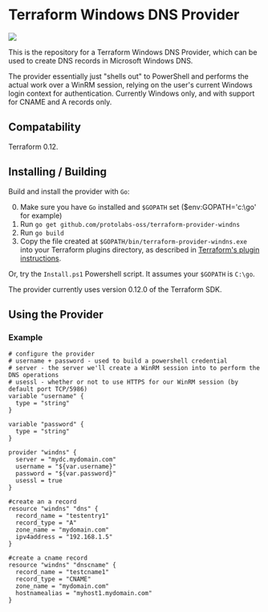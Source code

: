 # Terraform Windows DNS Provider

![](https://github.com/protolabs-oss/terraform-provider-windns/workflows/Go/badge.svg)

This is the repository for a Terraform Windows DNS Provider, which can be used to create DNS records in Microsoft Windows DNS.

The provider essentially just "shells out" to PowerShell and performs the actual work over a WinRM session, relying on the user's current Windows login context for authentication. Currently Windows only, and with support for CNAME and A records only.

## Compatability

Terraform 0.12. 

## Installing / Building

Build and install the provider with `Go`:

0. Make sure you have `Go` installed and `$GOPATH` set ($env:GOPATH='c:\go' for example)
1. Run `go get github.com/protolabs-oss/terraform-provider-windns`
2. Run `go build`
3. Copy the file created at `$GOPATH/bin/terraform-provider-windns.exe` into your Terraform plugins directory, as described in  [Terraform's plugin instructions](https://www.terraform.io/docs/plugins/basics.html#installing-plugins). 

Or, try the `Install.ps1` Powershell script. It assumes your `$GOPATH` is `C:\go`.

The provider currently uses version 0.12.0 of the Terraform SDK.

## Using the Provider

### Example

```hcl
# configure the provider
# username + password - used to build a powershell credential
# server - the server we'll create a WinRM session into to perform the DNS operations
# usessl - whether or not to use HTTPS for our WinRM session (by default port TCP/5986)
variable "username" {
  type = "string"
}

variable "password" {
  type = "string"
}

provider "windns" {
  server = "mydc.mydomain.com"
  username = "${var.username}"
  password = "${var.password}"
  usessl = true
}

#create an a record
resource "windns" "dns" {
  record_name = "testentry1"
  record_type = "A"
  zone_name = "mydomain.com"
  ipv4address = "192.168.1.5"
}

#create a cname record
resource "windns" "dnscname" {
  record_name = "testcname1"
  record_type = "CNAME"
  zone_name = "mydomain.com"
  hostnamealias = "myhost1.mydomain.com"
}
```


